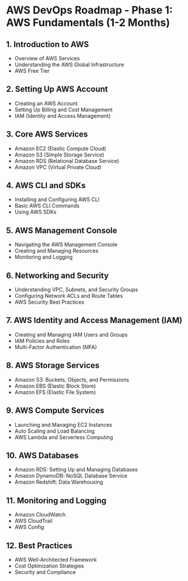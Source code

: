 # AWS DevOps Roadmap - Phase 1: AWS Fundamentals (1-2 Months)

## 1. Introduction to AWS
- Overview of AWS Services
- Understanding the AWS Global Infrastructure
- AWS Free Tier

## 2. Setting Up AWS Account
- Creating an AWS Account
- Setting Up Billing and Cost Management
- IAM (Identity and Access Management)

## 3. Core AWS Services
- Amazon EC2 (Elastic Compute Cloud)
- Amazon S3 (Simple Storage Service)
- Amazon RDS (Relational Database Service)
- Amazon VPC (Virtual Private Cloud)

## 4. AWS CLI and SDKs
- Installing and Configuring AWS CLI
- Basic AWS CLI Commands
- Using AWS SDKs

## 5. AWS Management Console
- Navigating the AWS Management Console
- Creating and Managing Resources
- Monitoring and Logging

## 6. Networking and Security
- Understanding VPC, Subnets, and Security Groups
- Configuring Network ACLs and Route Tables
- AWS Security Best Practices

## 7. AWS Identity and Access Management (IAM)
- Creating and Managing IAM Users and Groups
- IAM Policies and Roles
- Multi-Factor Authentication (MFA)

## 8. AWS Storage Services
- Amazon S3: Buckets, Objects, and Permissions
- Amazon EBS (Elastic Block Store)
- Amazon EFS (Elastic File System)

## 9. AWS Compute Services
- Launching and Managing EC2 Instances
- Auto Scaling and Load Balancing
- AWS Lambda and Serverless Computing

## 10. AWS Databases
- Amazon RDS: Setting Up and Managing Databases
- Amazon DynamoDB: NoSQL Database Service
- Amazon Redshift: Data Warehousing

## 11. Monitoring and Logging
- Amazon CloudWatch
- AWS CloudTrail
- AWS Config

## 12. Best Practices
- AWS Well-Architected Framework
- Cost Optimization Strategies
- Security and Compliance
